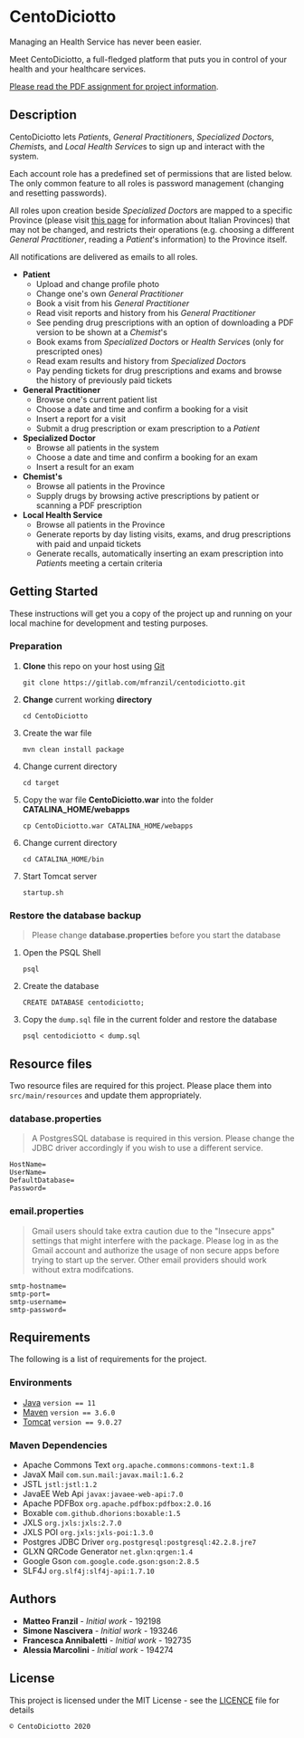 # CentoDiciotto

Managing an Health Service has never been easier.

Meet CentoDiciotto, a full-fledged platform that puts you in control of your health and your healthcare services.

[Please read the PDF assignment for project information](docs/ProgettoWeb.pdf).

## Description

CentoDiciotto lets *Patient*s, *General Practitioner*s, *Specialized Doctor*s, *Chemist*s, and *Local Health Service*s to sign up and interact with the system.

Each account role has a predefined set of permissions that are listed below. The only common feature to all roles is password management (changing and resetting passwords).

All roles upon creation beside *Specialized Doctor*s are mapped to a specific Province (please visit [this page](https://it.wikipedia.org/wiki/Province_d%27Italia) for information about Italian Provinces) that may not be changed, and restricts their operations (e.g. choosing a different *General Practitioner*, reading a *Patient*'s information) to the Province itself.

All notifications are delivered as emails to all roles.

* **Patient**
  * Upload and change profile photo
  * Change one's own *General Practitioner*
  * Book a visit from his *General Practitioner*
  * Read visit reports and history from his *General Practitioner*
  * See pending drug prescriptions with an option of downloading a PDF version to be shown at a *Chemist*'s
  * Book exams from *Specialized Doctor*s or *Health Service*s (only for prescripted ones)
  * Read exam results and history from *Specialized Doctor*s
  * Pay pending tickets for drug prescriptions and exams and browse the history of previously paid tickets
* **General Practitioner**
  * Browse one's current patient list
  * Choose a date and time and confirm a booking for a visit
  * Insert a report for a visit
  * Submit a drug prescription or exam prescription to a *Patient*
* **Specialized Doctor**
  * Browse all patients in the system
  * Choose a date and time and confirm a booking for an exam
  * Insert a result for an exam
* **Chemist's**
  * Browse all patients in the Province
  * Supply drugs by browsing active prescriptions by patient or scanning a PDF prescription
* **Local Health Service**
  * Browse all patients in the Province
  * Generate reports by day listing visits, exams, and drug prescriptions with paid and unpaid tickets
  * Generate recalls, automatically inserting an exam prescription into *Patient*s meeting a certain criteria

## Getting Started

These instructions will get you a copy of the project up and running on your local machine for development and testing purposes.

### Preparation

  1. **Clone** this repo on your host using [Git](https://git-scm.com)

     ```console
     git clone https://gitlab.com/mfranzil/centodiciotto.git
     ```

  2. **Change** current working **directory**

     ```console
     cd CentoDiciotto
     ```

  3. Create the war file

     ```console
     mvn clean install package
     ```

  4. Change current directory

     ```console
     cd target
     ```

  5. Copy the war file **CentoDiciotto.war** into the folder **CATALINA_HOME/webapps**

     ```console
     cp CentoDiciotto.war CATALINA_HOME/webapps
     ```

  6. Change current directory
  
     ```console
     cd CATALINA_HOME/bin
     ```

  7. Start Tomcat server

     ```console
     startup.sh
     ```

### Restore the database backup

  > Please change **database.properties** before you start the database

  1. Open the PSQL Shell

     ```console
     psql
     ```

  2. Create the database

     ```console
     CREATE DATABASE centodiciotto;
     ```

  3. Copy the `dump.sql` file in the current folder and restore the database

     ```console
     psql centodiciotto < dump.sql
     ```

## Resource files

Two resource files are required for this project. Please place them into `src/main/resources` and update them appropriately.

### database.properties

> A PostgresSQL database is required in this version. Please change the JDBC driver accordingly if you wish to use a different service.

```text
HostName=
UserName=
DefaultDatabase=
Password=
```

### email.properties

> Gmail users should take extra caution due to the "Insecure apps" settings that might interfere with the package. Please log in as the Gmail account and authorize the usage of non secure apps before trying to start up the server. Other email providers should work without extra modifcations.

```text
smtp-hostname=
smtp-port=
smtp-username=
smtp-password=
```

## Requirements

The following is a list of requirements for the project.

### Environments

* [Java](https://www.java.com) `version == 11`
* [Maven](https://maven.apache.org/) `version == 3.6.0`
* [Tomcat](https://tomcat.apache.org) `version == 9.0.27`

### Maven Dependencies

* Apache Commons Text `org.apache.commons:commons-text:1.8`
* JavaX Mail `com.sun.mail:javax.mail:1.6.2`
* JSTL `jstl:jstl:1.2`
* JavaEE Web Api `javax:javaee-web-api:7.0`
* Apache PDFBox `org.apache.pdfbox:pdfbox:2.0.16`
* Boxable `com.github.dhorions:boxable:1.5`
* JXLS `org.jxls:jxls:2.7.0`
* JXLS POI `org.jxls:jxls-poi:1.3.0`
* Postgres JDBC Driver `org.postgresql:postgresql:42.2.8.jre7`
* GLXN QRCode Generator `net.glxn:qrgen:1.4`
* Google Gson `com.google.code.gson:gson:2.8.5`
* SLF4J `org.slf4j:slf4j-api:1.7.10`

## Authors

* **Matteo Franzil** - _Initial work_ - 192198
* **Simone Nascivera** - _Initial work_ - 193246
* **Francesca Annibaletti** - _Initial work_ - 192735
* **Alessia Marcolini** - _Initial work_ - 194274

## License

This project is licensed under the MIT License - see the [LICENCE](LICENCE) file for details

`© CentoDiciotto 2020`

